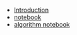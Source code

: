 - [ Introduction](README.md)
- [ notebook](notebook/README.md)
- [ algorithm notebook](/algorithm-notebook/README.md)

